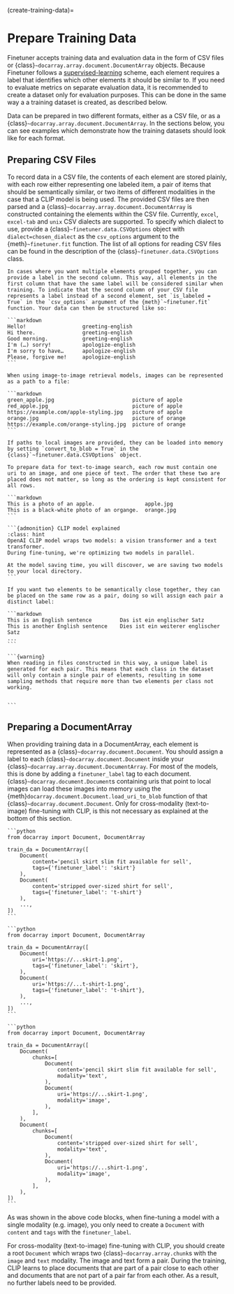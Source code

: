 (create-training-data)=
# Prepare Training Data

Finetuner accepts training data and evaluation data in the form of CSV files 
or {class}`~docarray.array.document.DocumentArray` objects.
Because Finetuner follows a [supervised-learning](https://en.wikipedia.org/wiki/Supervised_learning) scheme, each element requires a label that identifies which other elements it should be similar to. 
If you need to evaluate metrics on separate evaluation data, it is recommended to create a dataset only for evaluation purposes. This can be done in the same way a a training dataset is created, as described below.

Data can be prepared in two different formats, either as a CSV file, or as a {class}`~docarray.array.document.DocumentArray`. In the sections below, you can see examples which demonstrate how the training datasets should look like for each format.

## Preparing CSV Files

To record data in a CSV file, the contents of each element are stored plainly, with each row either representing one labeled item, a pair of items that should be semantically similar, or two items of different modalities in the case that a CLIP model is being used. The provided CSV files are then parsed and a {class}`~docarray.array.document.DocumentArray` is constructed containing the elements within the CSV file.
Currently, `excel`, `excel-tab` and `unix` CSV dialects are supported. To specify which dialect to use, provide a {class}`~finetuner.data.CSVOptions` object with `dialect=chosen_dialect` as the `csv_options` argument to the {meth}`~finetuner.fit` function. The list of all options for reading CSV files can be found in the description of the {class}`~finetuner.data.CSVOptions` class.

````{tab} Labeled data
In cases where you want multiple elements grouped together, you can provide a label in the second column. This way, all elements in the first column that have the same label will be considered similar when training. To indicate that the second column of your CSV file represents a label instead of a second element, set `is_labeled = True` in the `csv_options` argument of the {meth}`~finetuner.fit` function. Your data can then be structured like so:

```markdown
Hello!                  greeting-english
Hi there.               greeting-english
Good morning.           greeting-english
I'm (…) sorry!          apologize-english
I'm sorry to have…      apologize-english
Please, forgive me!     apologize-english
```

When using image-to-image retrieval models, images can be represented as a path to a file:

```markdown
green_apple.jpg                         picture of apple
red_apple.jpg                           picture of apple
https://example.com/apple-styling.jpg   picture of apple
orange.jpg                              picture of orange
https://example.com/orange-styling.jpg  picture of orange
```

If paths to local images are provided, they can be loaded into memory by setting `convert_to_blob = True` in the {class}`~finetuner.data.CSVOptions` object.

````

````{tab} text-to-image search using CLIP
To prepare data for text-to-image search, each row must contain one uri to an image, and one piece of text. The order that these two are placed does not matter, so long as the ordering is kept consistent for all rows.

```markdown
This is a photo of an apple.                apple.jpg
This is a black-white photo of an organge.  orange.jpg
```

```{admonition} CLIP model explained
:class: hint
OpenAI CLIP model wraps two models: a vision transformer and a text transformer.
During fine-tuning, we're optimizing two models in parallel.

At the model saving time, you will discover, we are saving two models to your local directory. 
```

````


````{tab} two elements per row
If you want two elements to be semantically close together, they can be placed on the same row as a pair, doing so will assign each pair a distinct label:

```markdown
This is an English sentence         Das ist ein englischer Satz
This is another English sentence    Dies ist ein weiterer englischer Satz
...
```

```{warning}
When reading in files constructed in this way, a unique label is generated for each pair. This means that each class in the dataset will only contain a single pair of elements, resulting in some sampling methods that require more than two elements per class not working.


```

````


## Preparing a DocumentArray
When providing training data in a DocumentArray, each element is represented as a {class}`~docarray.document.Document`. You should assign a label to each {class}`~docarray.document.Document` inside your {class}`~docarray.array.document.DocumentArray`.
For most of the models, this is done by adding a `finetuner_label` tag to each document. {class}`~docarray.document.Document`s containing uris that point to local images can load these images into memory using the {meth}`docarray.document.Document.load_uri_to_blob` function of that {class}`~docarray.document.Document`.
Only for cross-modality (text-to-image) fine-tuning with CLIP, is this not necessary as explained at the bottom of this section.


````{tab} text-to-text search
```python
from docarray import Document, DocumentArray

train_da = DocumentArray([
    Document(
        content='pencil skirt slim fit available for sell',
        tags={'finetuner_label': 'skirt'}
    ),
    Document(
        content='stripped over-sized shirt for sell',
        tags={'finetuner_label': 't-shirt'}
    ),
    ...,
])
```
````
````{tab} image-to-image search
```python
from docarray import Document, DocumentArray

train_da = DocumentArray([
    Document(
        uri='https://...skirt-1.png',
        tags={'finetuner_label': 'skirt'},
    ),
    Document(
        uri='https://...t-shirt-1.png',
        tags={'finetuner_label': 't-shirt'},
    ),
    ...,
])
```
````
````{tab} text-to-image search on CLIP
```python
from docarray import Document, DocumentArray

train_da = DocumentArray([
    Document(
        chunks=[
            Document(
                content='pencil skirt slim fit available for sell',
                modality='text',
            ),
            Document(
                uri='https://...skirt-1.png',
                modality='image',
            ),
        ],
    ),
    Document(
        chunks=[
            Document(
                content='stripped over-sized shirt for sell',
                modality='text',
            ),
            Document(
                uri='https://...shirt-1.png',
                modality='image',
            ),
        ],
    ),
])
```
````

As was shown in the above code blocks,
when fine-tuning a model with a single modality (e.g. image),
you only need to create a `Document` with `content` and `tags` with the `finetuner_label`.

For cross-modality (text-to-image) fine-tuning with CLIP,
you should create a root `Document` which wraps two {class}`~docarray.array.chunk`s with the `image` and `text` modality.
The image and text form a pair.
During the training, CLIP learns to place documents that are part of a pair close to
each other and documents that are not part of a pair far from each other.
As a result, no further labels need to be provided.
